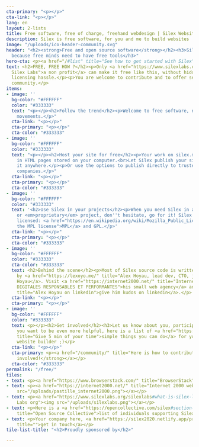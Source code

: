 ```yaml
---
cta-primary: "<p></p>"
cta-link: "<p></p>"
lang: en
layout: 2-lists
title: Free software, free of charge, freehand webdesign | Silex Website Builder
description: Silex is free software, for you and me to build websites
image: "/uploads/ico-header-community.svg"
header: "<h2><strong>Free and open source software</strong></h2><h3>Silex is free
  because free minds need to have free tools</h3>"
hero-cta: <p><a href="/#list" title="See how to get started with Silex">GET STARTED!</a></p>
text: <h2>FREE, FREE HOW ?</h2><p>Only <a href="https://www.silexlabs.org/" title="About
  Silex Labs">a non profit</a> can make it free like this, without hidden costs or
  licensing hassle.</p><p>You are welcome to contribute and to offer services to the
  community.</p>
items:
- image: ''
  bg-color: "#FFFFFF"
  color: "#333333"
  text: "<p></p><h2>Follow the trend</h2><p>Welcome to free software, nocode and static
    movements.</p>"
  cta-link: "<p></p>"
  cta-primary: "<p></p>"
  cta-color: "#333333"
- image: ''
  bg-color: "#FFFFFF"
  color: "#333333"
  text: "<p></p><h2>Host your site for free</h2><p>Your work on silex.me will result
    in HTML pages stored on your computer.<br>Let Silex publish your site and host
    it anywhere.</p><p>Or use the options to publish directly to trusted free hosting
    companies.</p>"
  cta-link: "<p></p>"
  cta-primary: "<p></p>"
  cta-color: "#333333"
- image: ''
  bg-color: "#FFFFFF"
  color: "#333333"
  text: '<h2>Use Silex in your projects</h2><p>When you need Silex in a open source
    or <em>proprietary</em> project, don''t hesitate, go for it! Silex is doubled
    licensed: <a href="https://en.wikipedia.org/wiki/Mozilla_Public_License" title="About
    the MPL license">MPL</a> and GPL.</p>'
  cta-link: "<p></p>"
  cta-primary: "<p></p>"
  cta-color: "#333333"
- image: ''
  bg-color: "#FFFFFF"
  color: "#333333"
  cta-color: "#333333"
  text: <h2>Behind the scene</h2><p>Most of Silex source code is written and maintained
    by <a href="https://lexoyo.me/" title="Alex Hoyau, lead dev, CTO, javascript">Alex
    Hoyau</a>. Visit <a href="https://internet2000.net/" title="Internet 2000 SOLUTIONS
    DIGITALES RESPONSABLES ET PERFORMANTES">his small web agency</a> and <a href="https://www.linkedin.com/in/webappdev/"
    title="Alex Hoyau on linkedin">give him kudos on linkedin</a>.</p>
  cta-link: "<p></p>"
  cta-primary: "<p></p>"
- image: ''
  bg-color: "#FFFFFF"
  color: "#333333"
  text: <p></p><h2>Get involved</h2><h3>Let us know about you, participate!</h3><p>If
    you want to be even more helpful, here is a list of <a href="https://github.com/silexlabs/Silex/wiki/Contribute"
    title="Give 5 min of your time">simple things you can do</a> for your favorite
    website builder ;)</p>
  cta-link: "<p></p>"
  cta-primary: <p><a href="/community/" title="Here is how to contribute"><strong>Get
    involved!</strong></a></p>
  cta-color: "#333333"
permalink: "/free/"
tiles:
- text: <p><a href="https://www.browserstack.com/" title="BrowserStack"><img src="/uploads/logo-browserstack.jpg"></a></p>
- text: <p><a href="https://internet2000.net/" title="Internet 2000 web agency"><img
    src="/uploads/pastille_internet2000.png"></a></p>
- text: <p><a href="https://www.silexlabs.org/silexlabs#what-is-silex-labs-" title="Silex
    Labs org"><img src="/uploads/silexlabs.png"></a></p>
- text: <p>Here is a <a href="https://opencollective.com/silex#section-contributors"
    title="Open Source Collective">list of individuals supporting Silex</a> on opencollective</p>
- text: <p>Your company here, <a href="https://silex2020.netlify.app/pro/#contact"
    title="">get in touch</a></p>
tile-list-title: "<h2>Proudly sponsored by</h2>"

---
```

